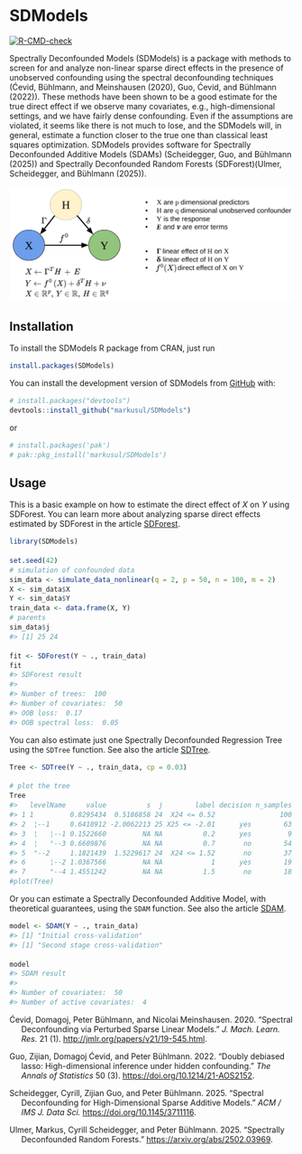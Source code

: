 
<!-- README.md is generated from README.Rmd. Please edit that file -->

# SDModels

<!-- badges: start -->

[![R-CMD-check](https://github.com/markusul/SDModels/actions/workflows/R-CMD-check.yaml/badge.svg)](https://github.com/markusul/SDModels/actions/workflows/R-CMD-check.yaml)
<!-- badges: end -->

Spectrally Deconfounded Models (SDModels) is a package with methods to
screen for and analyze non-linear sparse direct effects in the presence
of unobserved confounding using the spectral deconfounding techniques
(Ćevid, Bühlmann, and Meinshausen (2020), Guo, Ćevid, and Bühlmann
(2022)). These methods have been shown to be a good estimate for the
true direct effect if we observe many covariates, e.g., high-dimensional
settings, and we have fairly dense confounding. Even if the assumptions
are violated, it seems like there is not much to lose, and the SDModels
will, in general, estimate a function closer to the true one than
classical least squares optimization. SDModels provides software for
Spectrally Deconfounded Additive Models (SDAMs) (Scheidegger, Guo, and
Bühlmann (2025)) and Spectrally Deconfounded Random Forests
(SDForest)(Ulmer, Scheidegger, and Bühlmann (2025)).

![](man/figures/confModel.png)

## Installation

To install the SDModels R package from CRAN, just run

``` r
install.packages(SDModels)
```

You can install the development version of SDModels from
[GitHub](https://github.com/) with:

``` r
# install.packages("devtools")
devtools::install_github("markusul/SDModels")
```

or

``` r
# install.packages('pak')
# pak::pkg_install('markusul/SDModels')
```

## Usage

This is a basic example on how to estimate the direct effect of $X$ on
$Y$ using SDForest. You can learn more about analyzing sparse direct
effects estimated by SDForest in the article
[SDForest](https://markusul.github.io/SDModels/articles/SDForest.html).

``` r
library(SDModels)

set.seed(42)
# simulation of confounded data
sim_data <- simulate_data_nonlinear(q = 2, p = 50, n = 100, m = 2)
X <- sim_data$X
Y <- sim_data$Y
train_data <- data.frame(X, Y)
# parents
sim_data$j
#> [1] 25 24

fit <- SDForest(Y ~ ., train_data)
fit
#> SDForest result
#> 
#> Number of trees:  100 
#> Number of covariates:  50 
#> OOB loss:  0.17 
#> OOB spectral loss:  0.05
```

You can also estimate just one Spectrally Deconfounded Regression Tree
using the `SDTree` function. See also the article
[SDTree](https://markusul.github.io/SDModels/articles/SDTree.html).

``` r
Tree <- SDTree(Y ~ ., train_data, cp = 0.03)

# plot the tree
Tree
#>   levelName     value          s  j        label decision n_samples
#> 1 1         0.8295434  0.5186858 24  X24 <= 0.52                100
#> 2  ¦--1     0.6418912 -2.0062213 25 X25 <= -2.01      yes        63
#> 3  ¦   ¦--1 0.1522660         NA NA          0.2      yes         9
#> 4  ¦   °--3 0.6609876         NA NA          0.7       no        54
#> 5  °--2     1.1821439  1.5229617 24  X24 <= 1.52       no        37
#> 6      ¦--2 1.0367566         NA NA            1      yes        19
#> 7      °--4 1.4551242         NA NA          1.5       no        18
#plot(Tree)
```

Or you can estimate a Spectrally Deconfounded Additive Model, with
theoretical guarantees, using the `SDAM` function. See also the article
[SDAM](https://markusul.github.io/SDModels/articles/SDAM.html).

``` r
model <- SDAM(Y ~ ., train_data)
#> [1] "Initial cross-validation"
#> [1] "Second stage cross-validation"

model
#> SDAM result
#> 
#> Number of covariates:  50 
#> Number of active covariates:  4
```

<div id="refs" class="references csl-bib-body hanging-indent"
entry-spacing="0">

<div id="ref-Cevid2020SpectralModels" class="csl-entry">

Ćevid, Domagoj, Peter Bühlmann, and Nicolai Meinshausen. 2020.
“<span class="nocase">Spectral Deconfounding via Perturbed Sparse Linear
Models</span>.” *J. Mach. Learn. Res.* 21 (1).
<http://jmlr.org/papers/v21/19-545.html>.

</div>

<div id="ref-Guo2022DoublyConfounding" class="csl-entry">

Guo, Zijian, Domagoj Ćevid, and Peter Bühlmann. 2022.
“<span class="nocase">Doubly debiased lasso: High-dimensional inference
under hidden confounding</span>.” *The Annals of Statistics* 50 (3).
<https://doi.org/10.1214/21-AOS2152>.

</div>

<div id="ref-scheidegger2023spectral" class="csl-entry">

Scheidegger, Cyrill, Zijian Guo, and Peter Bühlmann. 2025. “Spectral
Deconfounding for High-Dimensional Sparse Additive Models.” *ACM / IMS
J. Data Sci.* <https://doi.org/10.1145/3711116>.

</div>

<div id="ref-ulmer2025spectrallydeconfoundedrandomforests"
class="csl-entry">

Ulmer, Markus, Cyrill Scheidegger, and Peter Bühlmann. 2025. “Spectrally
Deconfounded Random Forests.” <https://arxiv.org/abs/2502.03969>.

</div>

</div>
